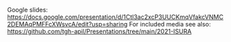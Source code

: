 Google slides: https://docs.google.com/presentation/d/1Ctl3ac2xcP3UUCKmqVfakcVNMC2DEMAqPMFFcXWsvcA/edit?usp=sharing
For included media see also: https://github.com/tgh-apil/Presentations/tree/main/2021-ISURA 
